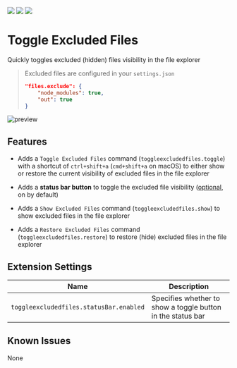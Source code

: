 [![](https://vsmarketplacebadge.apphb.com/version/eamodio.toggle-excluded-files.svg)](https://marketplace.visualstudio.com/items?itemName=eamodio.toggle-excluded-files)
[![](https://vsmarketplacebadge.apphb.com/installs/eamodio.toggle-excluded-files.svg)](https://marketplace.visualstudio.com/items?itemName=eamodio.toggle-excluded-files)
[![](https://vsmarketplacebadge.apphb.com/rating/eamodio.toggle-excluded-files.svg)](https://marketplace.visualstudio.com/items?itemName=eamodio.toggle-excluded-files)
# Toggle Excluded Files

Quickly toggles excluded (hidden) files visibility in the file explorer

  > Excluded files are configured in your `settings.json`
  > ```json
  > "files.exclude": {
  >     "node_modules": true,
  >     "out": true
  > }
  > ```

![preview](https://raw.githubusercontent.com/eamodio/vscode-toggle-excluded-files/master/images/preview.gif)

## Features

- Adds a `Toggle Excluded Files` command (`toggleexcludedfiles.toggle`) with a shortcut of `ctrl+shift+a` (`cmd+shift+a` on macOS) to either show or restore the current visibility of excluded files in the file explorer

- Adds a **status bar button** to toggle the excluded file visibility ([optional](#extension-settings), on by default)

- Adds a `Show Excluded Files` command (`toggleexcludedfiles.show`) to show excluded files in the file explorer

- Adds a `Restore Excluded Files` command (`toggleexcludedfiles.restore`) to restore (hide) excluded files in the file explorer

## Extension Settings

|Name | Description
|-----|------------
|`toggleexcludedfiles.statusBar.enabled`|Specifies whether to show a toggle button in the status bar

## Known Issues

None

